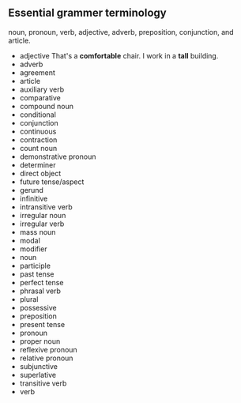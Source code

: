## Essential grammer terminology  

noun, pronoun, verb, adjective, adverb, preposition, conjunction, and article.  


- adjective	
That's a __comfortable__ chair.
I work in a __tall__ building.
- adverb	
- agreement
- article	
- auxiliary verb	
- comparative
- compound noun	
- conditional	
- conjunction
- continuous	
- contraction	
- count noun
- demonstrative pronoun	
- determiner	
- direct object
- future tense/aspect	
- gerund	
- infinitive
- intransitive verb	
- irregular noun	
- irregular verb
- mass noun	
- modal	
- modifier
- noun	
- participle	
- past tense
- perfect tense	
- phrasal verb	
- plural
- possessive	
- preposition	
- present tense
- pronoun	
- proper noun	
- reflexive pronoun
- relative pronoun	
- subjunctive	
- superlative
- transitive verb	
- verb
